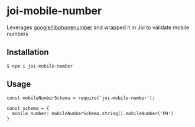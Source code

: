 # joi-mobile-number

Leverages [google/libphonenumber](https://www.npmjs.com/package/google-libphonenumber) and wrapped it in Joi to validate mobile numbers

## Installation

`$ npm i joi-mobile-number`

## Usage

```
const mobileNumberSchema = require('joi-mobile-number');

const schema = {
  mobile_number: mobileNumberSchema.string().mobileNumber('PH')
}

```

